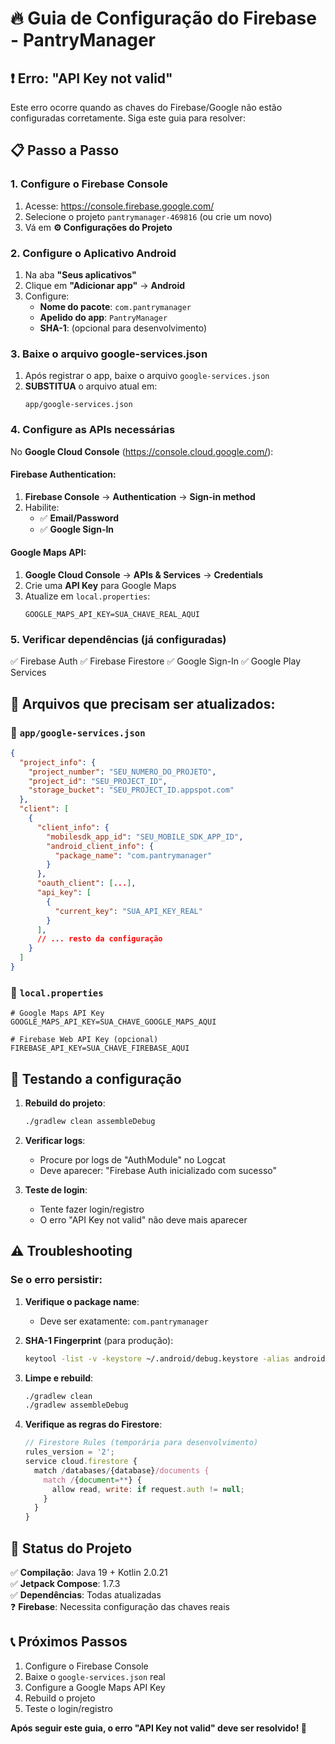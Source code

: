 # 🔥 Guia de Configuração do Firebase - PantryManager

## ❗ Erro: "API Key not valid"

Este erro ocorre quando as chaves do Firebase/Google não estão configuradas corretamente. Siga este guia para resolver:

## 📋 Passo a Passo

### 1. **Configure o Firebase Console**

1. Acesse: https://console.firebase.google.com/
2. Selecione o projeto `pantrymanager-469816` (ou crie um novo)
3. Vá em **⚙️ Configurações do Projeto**

### 2. **Configure o Aplicativo Android**

1. Na aba **"Seus aplicativos"**
2. Clique em **"Adicionar app"** → **Android**
3. Configure:
   - **Nome do pacote**: `com.pantrymanager`
   - **Apelido do app**: `PantryManager`
   - **SHA-1**: (opcional para desenvolvimento)

### 3. **Baixe o arquivo google-services.json**

1. Após registrar o app, baixe o arquivo `google-services.json`
2. **SUBSTITUA** o arquivo atual em:
   ```
   app/google-services.json
   ```

### 4. **Configure as APIs necessárias**

No **Google Cloud Console** (https://console.cloud.google.com/):

#### Firebase Authentication:
1. **Firebase Console** → **Authentication** → **Sign-in method**
2. Habilite:
   - ✅ **Email/Password**
   - ✅ **Google Sign-In**

#### Google Maps API:
1. **Google Cloud Console** → **APIs & Services** → **Credentials**
2. Crie uma **API Key** para Google Maps
3. Atualize em `local.properties`:
   ```properties
   GOOGLE_MAPS_API_KEY=SUA_CHAVE_REAL_AQUI
   ```

### 5. **Verificar dependências (já configuradas)**

✅ Firebase Auth
✅ Firebase Firestore
✅ Google Sign-In
✅ Google Play Services

## 🔧 Arquivos que precisam ser atualizados:

### 📁 `app/google-services.json`
```json
{
  "project_info": {
    "project_number": "SEU_NUMERO_DO_PROJETO",
    "project_id": "SEU_PROJECT_ID",
    "storage_bucket": "SEU_PROJECT_ID.appspot.com"
  },
  "client": [
    {
      "client_info": {
        "mobilesdk_app_id": "SEU_MOBILE_SDK_APP_ID",
        "android_client_info": {
          "package_name": "com.pantrymanager"
        }
      },
      "oauth_client": [...],
      "api_key": [
        {
          "current_key": "SUA_API_KEY_REAL"
        }
      ],
      // ... resto da configuração
    }
  ]
}
```

### 📁 `local.properties`
```properties
# Google Maps API Key
GOOGLE_MAPS_API_KEY=SUA_CHAVE_GOOGLE_MAPS_AQUI

# Firebase Web API Key (opcional)
FIREBASE_API_KEY=SUA_CHAVE_FIREBASE_AQUI
```

## 🚀 Testando a configuração

1. **Rebuild do projeto**:
   ```bash
   ./gradlew clean assembleDebug
   ```

2. **Verificar logs**:
   - Procure por logs de "AuthModule" no Logcat
   - Deve aparecer: "Firebase Auth inicializado com sucesso"

3. **Teste de login**:
   - Tente fazer login/registro
   - O erro "API Key not valid" não deve mais aparecer

## ⚠️ Troubleshooting

### Se o erro persistir:

1. **Verifique o package name**:
   - Deve ser exatamente: `com.pantrymanager`

2. **SHA-1 Fingerprint** (para produção):
   ```bash
   keytool -list -v -keystore ~/.android/debug.keystore -alias androiddebugkey -storepass android -keypass android
   ```
   
3. **Limpe e rebuild**:
   ```bash
   ./gradlew clean
   ./gradlew assembleDebug
   ```

4. **Verifique as regras do Firestore**:
   ```javascript
   // Firestore Rules (temporária para desenvolvimento)
   rules_version = '2';
   service cloud.firestore {
     match /databases/{database}/documents {
       match /{document=**} {
         allow read, write: if request.auth != null;
       }
     }
   }
   ```

## 📱 Status do Projeto

✅ **Compilação**: Java 19 + Kotlin 2.0.21  
✅ **Jetpack Compose**: 1.7.3  
✅ **Dependências**: Todas atualizadas  
❓ **Firebase**: Necessita configuração das chaves reais  

## 📞 Próximos Passos

1. Configure o Firebase Console
2. Baixe o `google-services.json` real
3. Configure a Google Maps API Key
4. Rebuild o projeto
5. Teste o login/registro

**Após seguir este guia, o erro "API Key not valid" deve ser resolvido! 🎉**
